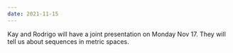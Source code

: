 ```yaml
---
date: 2021-11-15
---
```

Kay and Rodrigo will have a joint presentation on Monday Nov 17. They will tell us about sequences in metric spaces.   
